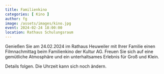 ```yaml
---
title: Familienkino
categories: [ Kino ]
author: fg
image: /assets/images/kino.jpg
event: 2024-02-24 18:00:00
location: Rathaus Schulungsraum
---
```

Genießen Sie am 24.02.2024 im Rathaus Heuweiler mit Ihrer Familie einen Filmnachmittag beim Familienkino der Kultur AG. Freuen Sie sich auf eine gemütliche Atmosphäre und ein unterhaltsames Erlebnis für Groß und Klein.

Details folgen. Die Uhrzeit kann sich noch ändern.